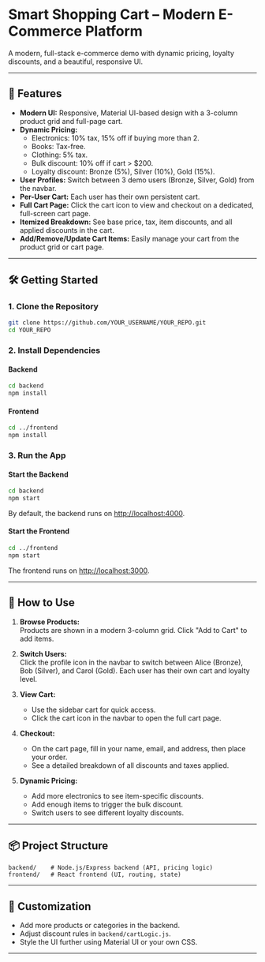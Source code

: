 # Smart Shopping Cart – Modern E-Commerce Platform

A modern, full-stack e-commerce demo with dynamic pricing, loyalty discounts, and a beautiful, responsive UI.

---

## 🚀 Features

- **Modern UI:** Responsive, Material UI-based design with a 3-column product grid and full-page cart.
- **Dynamic Pricing:**  
  - Electronics: 10% tax, 15% off if buying more than 2.
  - Books: Tax-free.
  - Clothing: 5% tax.
  - Bulk discount: 10% off if cart > $200.
  - Loyalty discount: Bronze (5%), Silver (10%), Gold (15%).
- **User Profiles:** Switch between 3 demo users (Bronze, Silver, Gold) from the navbar.
- **Per-User Cart:** Each user has their own persistent cart.
- **Full Cart Page:** Click the cart icon to view and checkout on a dedicated, full-screen cart page.
- **Itemized Breakdown:** See base price, tax, item discounts, and all applied discounts in the cart.
- **Add/Remove/Update Cart Items:** Easily manage your cart from the product grid or cart page.

---

## 🛠️ Getting Started

### 1. **Clone the Repository**
```sh
git clone https://github.com/YOUR_USERNAME/YOUR_REPO.git
cd YOUR_REPO
```

### 2. **Install Dependencies**

#### Backend
```sh
cd backend
npm install
```

#### Frontend
```sh
cd ../frontend
npm install
```

### 3. **Run the App**

#### Start the Backend
```sh
cd backend
npm start
```
By default, the backend runs on [http://localhost:4000](http://localhost:4000).

#### Start the Frontend
```sh
cd ../frontend
npm start
```
The frontend runs on [http://localhost:3000](http://localhost:3000).

---

## 🌟 How to Use

1. **Browse Products:**  
   Products are shown in a modern 3-column grid. Click "Add to Cart" to add items.

2. **Switch Users:**  
   Click the profile icon in the navbar to switch between Alice (Bronze), Bob (Silver), and Carol (Gold). Each user has their own cart and loyalty level.

3. **View Cart:**  
   - Use the sidebar cart for quick access.
   - Click the cart icon in the navbar to open the full cart page.

4. **Checkout:**  
   - On the cart page, fill in your name, email, and address, then place your order.
   - See a detailed breakdown of all discounts and taxes applied.

5. **Dynamic Pricing:**  
   - Add more electronics to see item-specific discounts.
   - Add enough items to trigger the bulk discount.
   - Switch users to see different loyalty discounts.

---

## 📦 Project Structure

```
backend/    # Node.js/Express backend (API, pricing logic)
frontend/   # React frontend (UI, routing, state)
```

---

## 📝 Customization

- Add more products or categories in the backend.
- Adjust discount rules in `backend/cartLogic.js`.
- Style the UI further using Material UI or your own CSS.

---
